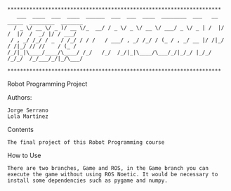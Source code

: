 
```
********************************************************************
   ___  ____  ___  ____  ______  ___  ___  ____  ________  ___   __  _____  ________  _______
  / _ \/ __ \/ _ )/ __ \/_  __/ / _ \/ _ \/ __ \/ ___/ _ \/ _ | /  |/  /  |/  /  _/ |/ / ___/
 / , _/ /_/ / _  / /_/ / / /   / ___/ , _/ /_/ / (_ / , _/ __ |/ /|_/ / /|_/ // //    / (_ / 
/_/|_|\____/____/\____/ /_/   /_/  /_/|_|\____/\___/_/|_/_/ |_/_/  /_/_/  /_/___/_/|_/\___/  
                                                                                             
********************************************************************
```

Robot Programming Project

Authors:

    Jorge Serrano
    Lola Martínez

Contents

    The final project of this Robot Programming course

How to Use

    There are two branches, Game and ROS, in the Game branch you can execute the game without using ROS Noetic. It would be necessary to install some dependencies such as pygame and numpy.


